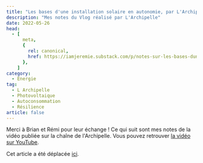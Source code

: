 ```yaml
---
title: "Les bases d'une installation solaire en autonomie, par L'Archipelle"
description: "Mes notes du Vlog réalisé par L'Archipelle"
date: 2022-05-26
head:
  - [
      meta,
      {
        rel: canonical,
        href: https://iamjeremie.substack.com/p/notes-sur-les-bases-dune-installation,
      },
    ]
category:
  - Energie
tag:
  - L Archipelle
  - Photovoltaique
  - Autoconsommation
  - Résilience
article: false
---
```


Merci à Brian et Rémi pour leur échange !
Ce qui suit sont mes notes de la vidéo publiée sur la chaîne de l'Archipelle.
Vous pouvez retrouver [la vidéo sur YouTube](https://www.youtube.com/watch?v=WOuTv0kfwRg).

Cet article a été déplacée [ici](../../2022/05/les-bases-d-une-installation-solaire-en-autonomie-larchipelle/README.md).
